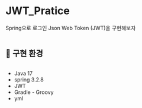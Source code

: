 # JWT_Pratice
Spring으로 로그인 Json Web Token (JWT)을 구현해보자

<h2 style="display: inline-block; vertical-align: middle;">📝 구현 환경</h2>

- Java 17
- spring 3.2.8
- JWT
- Gradle - Groovy
- yml
